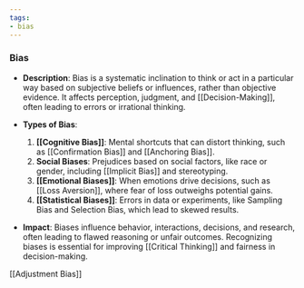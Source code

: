 ```yaml
---
tags:
- bias
---
```


### **Bias**

- **Description**: Bias is a systematic inclination to think or act in a particular way based on subjective beliefs or influences, rather than objective evidence. It affects perception, judgment, and [[Decision-Making]], often leading to errors or irrational thinking.
- **Types of Bias**:

    1. **[[Cognitive Bias]]**: Mental shortcuts that can distort thinking, such as [[Confirmation Bias]] and [[Anchoring Bias]].
    2. **Social Biases**: Prejudices based on social factors, like race or gender, including [[Implicit Bias]] and stereotyping.
    3. **[[Emotional Biases]]**: When emotions drive decisions, such as [[Loss Aversion]], where fear of loss outweighs potential gains.
    4. **[[Statistical Biases]]**: Errors in data or experiments, like Sampling Bias and Selection Bias, which lead to skewed results.
- **Impact**: Biases influence behavior, interactions, decisions, and research, often leading to flawed reasoning or unfair outcomes. Recognizing biases is essential for improving [[Critical Thinking]] and fairness in decision-making.

[[Adjustment Bias]]

